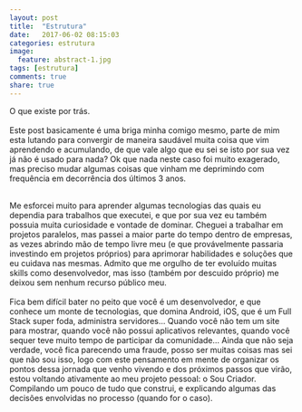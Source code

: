 ```yaml
---
layout: post
title:  "Estrutura"
date:   2017-06-02 08:15:03
categories: estrutura
image:
  feature: abstract-1.jpg
tags: [estrutura]
comments: true
share: true
---
```

O que existe por trás.<br>
<br/>
Este post basicamente é uma briga minha comigo mesmo, parte de mim esta lutando para convergir de maneira saudável muita coisa que vim aprendendo e acumulando, de que vale algo que eu sei se isto por sua vez já não é usado para nada? Ok que nada neste caso foi muito exagerado, mas preciso mudar algumas coisas que vinham me deprimindo com frequência em decorrência dos últimos 3 anos.<br/>
<br/>
<!-- more -->
Me esforcei muito para aprender algumas tecnologias das quais eu dependia para trabalhos que executei, e que por sua vez eu também possuia muita curiosidade e vontade de dominar. Cheguei a trabalhar em projetos paralelos, mas passei a maior parte do tempo dentro de empresas, as vezes abrindo mão de tempo livre meu (e que provávelmente passaria investindo em projetos próprios) para aprimorar habilidades e soluções que eu cuidava nas mesmas. Admito que me orgulho de ter evoluído muitas skills como desenvolvedor, mas isso (também por descuido próprio) me deixou sem nenhum recurso público meu.<br/>
<br/>
Fica bem difícil bater no peito que você é um desenvolvedor, e que conhece um monte de tecnologias, que domina Android, iOS, que é um Full Stack super foda, administra servidores... Quando você não tem um site para mostrar, quando você não possui aplicativos relevantes, quando você sequer teve muito tempo de participar da comunidade... Ainda que não seja verdade, você fica parecendo uma fraude, posso ser muitas coisas mas sei que não sou isso, logo com este pensamento em mente de organizar os pontos dessa jornada que venho vivendo e dos próximos passos que virão, estou voltando ativamente ao meu projeto pessoal: o Sou Criador.<br/>
Compilando um pouco de tudo que construi, e explicando algumas das decisões envolvidas no processo (quando for o caso).<br/>